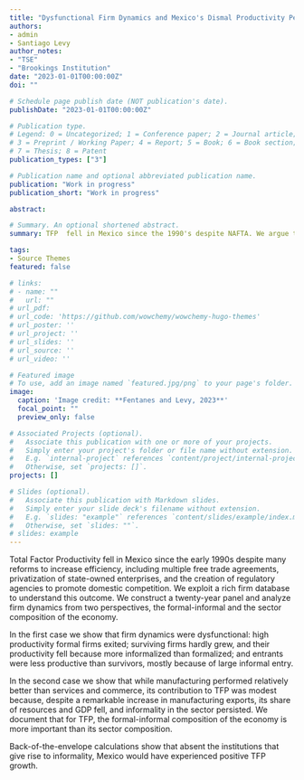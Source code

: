 ```yaml
---
title: "Dysfunctional Firm Dynamics and Mexico's Dismal Productivity Performance"
authors:
- admin
- Santiago Levy
author_notes:
- "TSE"
- "Brookings Institution"
date: "2023-01-01T00:00:00Z"
doi: ""

# Schedule page publish date (NOT publication's date).
publishDate: "2023-01-01T00:00:00Z"

# Publication type.
# Legend: 0 = Uncategorized; 1 = Conference paper; 2 = Journal article;
# 3 = Preprint / Working Paper; 4 = Report; 5 = Book; 6 = Book section;
# 7 = Thesis; 8 = Patent
publication_types: ["3"]

# Publication name and optional abbreviated publication name.
publication: "Work in progress"
publication_short: "Work in progress"

abstract: 

# Summary. An optional shortened abstract.
summary: TFP  fell in Mexico since the 1990's despite NAFTA. We argue that this was explained by dysfunctional firm dynamics. High productivity firms exited, surviving ones did not become more productive, and entrants were less productive than survivors, mostly because of informality. Our results shed light on the impacts of trade reforms in economies with large informality.

tags:
- Source Themes
featured: false

# links: 
# - name: ""
#   url: ""
# url_pdf: 
# url_code: 'https://github.com/wowchemy/wowchemy-hugo-themes'
# url_poster: ''
# url_project: ''
# url_slides: ''
# url_source: ''
# url_video: ''

# Featured image
# To use, add an image named `featured.jpg/png` to your page's folder. 
image:
  caption: 'Image credit: **Fentanes and Levy, 2023**'
  focal_point: ""
  preview_only: false

# Associated Projects (optional).
#   Associate this publication with one or more of your projects.
#   Simply enter your project's folder or file name without extension.
#   E.g. `internal-project` references `content/project/internal-project/index.md`.
#   Otherwise, set `projects: []`.
projects: []

# Slides (optional).
#   Associate this publication with Markdown slides.
#   Simply enter your slide deck's filename without extension.
#   E.g. `slides: "example"` references `content/slides/example/index.md`.
#   Otherwise, set `slides: ""`.
# slides: example
---
```


Total Factor Productivity fell in Mexico since the early 1990s despite many reforms to increase efficiency, including multiple free trade agreements, privatization of state-owned enterprises, and the creation of regulatory agencies to promote domestic competition. We exploit a rich firm database to understand this outcome. We construct a twenty-year panel and analyze firm dynamics from two perspectives, the formal-informal and the sector composition of the economy. 

In the first case we show that firm dynamics were dysfunctional: high productivity formal firms exited; surviving firms hardly grew, and their productivity fell because more informalized than formalized; and entrants were less productive than survivors, mostly because of large informal entry. 

In the second case we show that while manufacturing performed relatively better than services and commerce, its contribution to TFP was modest because, despite a remarkable increase in manufacturing exports, its share of resources and GDP fell, and informality in the sector persisted. We document that for TFP, the formal-informal composition of the economy is more important than its sector composition. 

Back-of-the-envelope calculations show that absent the institutions that give rise to informality, Mexico would have experienced positive TFP growth.
